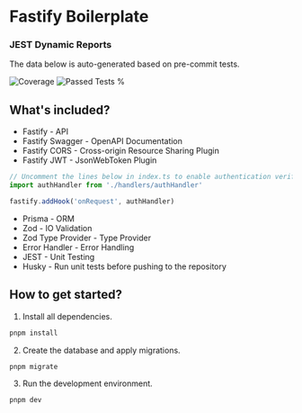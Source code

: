 # Fastify Boilerplate

### JEST Dynamic Reports

The data below is auto-generated based on pre-commit tests.

![Coverage](https://img.shields.io/badge/dynamic/json?url=https%3A%2F%2Fraw.githubusercontent.com%2Fluccasfr%2Ffastify_boilerplate%2Fmain%2Freports%2Fcoverage-summary.json&query=%24.total.lines.pct&suffix=%25&style=flat&label=code-coverage&color=blue)
![Passed Tests %](https://img.shields.io/badge/dynamic/json?url=https%3A%2F%2Fraw.githubusercontent.com%2Fluccasfr%2Ffastify_boilerplate%2Fmain%2Freports%2Ftest-summary.json&query=%24.pctPassed&suffix=%25&style=flat&label=passed-tests&color=green)

## What's included?

- Fastify - API
- Fastify Swagger - OpenAPI Documentation
- Fastify CORS - Cross-origin Resource Sharing Plugin
- Fastify JWT - JsonWebToken Plugin

```ts
// Uncomment the lines below in index.ts to enable authentication verification.
import authHandler from './handlers/authHandler'

fastify.addHook('onRequest', authHandler)
```

- Prisma - ORM
- Zod - IO Validation
- Zod Type Provider - Type Provider
- Error Handler - Error Handling
- JEST - Unit Testing
- Husky - Run unit tests before pushing to the repository

## How to get started?

1. Install all dependencies.

```bash
pnpm install
```

2. Create the database and apply migrations.

```bash
pnpm migrate
```

3. Run the development environment.

```bash
pnpm dev
```
